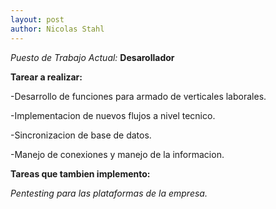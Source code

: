 ```yaml
---
layout: post
author: Nicolas Stahl
---
```

*Puesto de Trabajo Actual:* **Desarollador**


**Tarear a realizar:**

-Desarrollo de funciones para armado de verticales laborales.

-Implementacion de nuevos flujos a nivel tecnico.

-Sincronizacion de base de datos.

-Manejo de conexiones y manejo de la informacion.

**Tareas que tambien implemento:**

*Pentesting para las plataformas de la empresa.*

